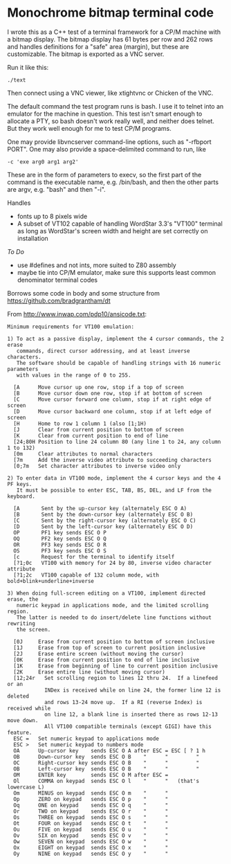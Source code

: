 # Monochrome bitmap terminal code

I wrote this as a C++ test of a terminal framework for a CP/M machine
with a bitmap display.  The bitmap display has 61 bytes per row and
262 rows and handles definitions for a "safe" area (margin), but these
are customizable.  The bitmap is exported as a VNC server.

Run it like this:

    ./text
    
Then connect using a VNC viewer, like xtightvnc or Chicken of the VNC.

The default command the test program runs is bash.  I use it to telnet
into an emulator for the machine in question.  This test isn't smart
enough to allocate a PTY, so bash doesn't work really well, and neither
does telnet.  But they work well enough for me to test CP/M programs.

One may provide libvncserver command-line options, such as "-rfbport
PORT".  One may also provide a space-delimited command to run, like

    -c 'exe arg0 arg1 arg2'

These are in the form of parameters to execv, so the first part of the
command is the executable name, e.g. /bin/bash, and then the other parts
are argv, e.g. "bash" and then "-i".

Handles
* fonts up to 8 pixels wide
* A subset of VT102 capable of handling WordStar 3.3's "VT100" terminal as long as WordStar's screen width and height are set correctly on installation

_To Do_

* use #defines and not ints, more suited to Z80 assembly
* maybe tie into CP/M emulator, make sure this supports least common denominator terminal codes

Borrows some code in body and some structure from https://github.com/bradgrantham/dt

From http://www.inwap.com/pdp10/ansicode.txt:

```
Minimum requirements for VT100 emulation:

1) To act as a passive display, implement the 4 cursor commands, the 2 erase
   commands, direct cursor addressing, and at least inverse characters.
   The software should be capable of handling strings with 16 numeric parameters
   with values in the range of 0 to 255.

  [A      Move cursor up one row, stop if a top of screen
  [B      Move cursor down one row, stop if at bottom of screen
  [C      Move cursor forward one column, stop if at right edge of screen
  [D      Move cursor backward one column, stop if at left edge of screen
  [H      Home to row 1 column 1 (also [1;1H)
  [J      Clear from current position to bottom of screen
  [K      Clear from current position to end of line
  [24;80H Position to line 24 column 80 (any line 1 to 24, any column 1 to 132)
  [0m     Clear attributes to normal characters
  [7m     Add the inverse video attribute to succeeding characters
  [0;7m   Set character attributes to inverse video only

2) To enter data in VT100 mode, implement the 4 cursor keys and the 4 PF keys.
   It must be possible to enter ESC, TAB, BS, DEL, and LF from the keyboard.

  [A       Sent by the up-cursor key (alternately ESC O A)
  [B       Sent by the down-cursor key (alternately ESC O B)
  [C       Sent by the right-cursor key (alternately ESC O C)
  [D       Sent by the left-cursor key (alternately ESC O D)
  OP       PF1 key sends ESC O P
  OQ       PF2 key sends ESC O Q
  OR       PF3 key sends ESC O R
  OS       PF3 key sends ESC O S
  [c       Request for the terminal to identify itself
  [?1;0c   VT100 with memory for 24 by 80, inverse video character attribute
  [?1;2c   VT100 capable of 132 column mode, with bold+blink+underline+inverse

3) When doing full-screen editing on a VT100, implement directed erase, the
   numeric keypad in applications mode, and the limited scrolling region.
   The latter is needed to do insert/delete line functions without rewriting
   the screen.

  [0J     Erase from current position to bottom of screen inclusive
  [1J     Erase from top of screen to current position inclusive
  [2J     Erase entire screen (without moving the cursor)
  [0K     Erase from current position to end of line inclusive
  [1K     Erase from beginning of line to current position inclusive
  [2K     Erase entire line (without moving cursor)
  [12;24r   Set scrolling region to lines 12 thru 24.  If a linefeed or an
            INDex is received while on line 24, the former line 12 is deleted
            and rows 13-24 move up.  If a RI (reverse Index) is received while
            on line 12, a blank line is inserted there as rows 12-13 move down.
            All VT100 compatible terminals (except GIGI) have this feature.
  ESC =   Set numeric keypad to applications mode
  ESC >   Set numeric keypad to numbers mode
  OA      Up-cursor key    sends ESC O A after ESC = ESC [ ? 1 h
  OB      Down-cursor key  sends ESC O B    "      "         "
  OC      Right-cursor key sends ESC O B    "      "         "
  OB      Left-cursor key  sends ESC O B    "      "         "
  OM      ENTER key        sends ESC O M after ESC =
  Ol      COMMA on keypad  sends ESC O l    "      "   (that's lowercase L)
  Om      MINUS on keypad  sends ESC O m    "      "
  Op      ZERO on keypad   sends ESC O p    "      "
  Oq      ONE on keypad    sends ESC O q    "      "
  Or      TWO on keypad    sends ESC O r    "      "
  Os      THREE on keypad  sends ESC O s    "      "
  Ot      FOUR on keypad   sends ESC O t    "      "
  Ou      FIVE on keypad   sends ESC O u    "      "
  Ov      SIX on keypad    sends ESC O v    "      "
  Ow      SEVEN on keypad  sends ESC O w    "      "
  Ox      EIGHT on keypad  sends ESC O x    "      "
  Oy      NINE on keypad   sends ESC O y    "      "
```
